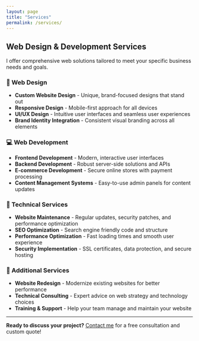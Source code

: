 ```yaml
---
layout: page
title: "Services"
permalink: /services/
---
```


## Web Design & Development Services

I offer comprehensive web solutions tailored to meet your specific business needs and goals.

### 🎨 Web Design
- **Custom Website Design** - Unique, brand-focused designs that stand out
- **Responsive Design** - Mobile-first approach for all devices
- **UI/UX Design** - Intuitive user interfaces and seamless user experiences
- **Brand Identity Integration** - Consistent visual branding across all elements

### 💻 Web Development
- **Frontend Development** - Modern, interactive user interfaces
- **Backend Development** - Robust server-side solutions and APIs
- **E-commerce Development** - Secure online stores with payment processing
- **Content Management Systems** - Easy-to-use admin panels for content updates

### 🔧 Technical Services
- **Website Maintenance** - Regular updates, security patches, and performance optimization
- **SEO Optimization** - Search engine friendly code and structure
- **Performance Optimization** - Fast loading times and smooth user experience
- **Security Implementation** - SSL certificates, data protection, and secure hosting

### 📱 Additional Services
- **Website Redesign** - Modernize existing websites for better performance
- **Technical Consulting** - Expert advice on web strategy and technology choices
- **Training & Support** - Help your team manage and maintain your website

---

**Ready to discuss your project?** [Contact me](./contact) for a free consultation and custom quote! 